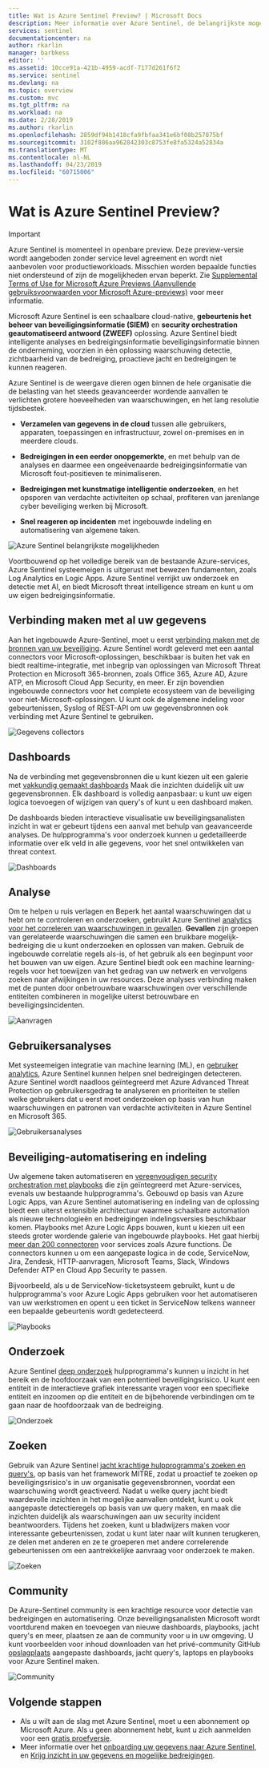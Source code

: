 ```yaml
---
title: Wat is Azure Sentinel Preview? | Microsoft Docs
description: Meer informatie over Azure Sentinel, de belangrijkste mogelijkheden en hoe het werkt.
services: sentinel
documentationcenter: na
author: rkarlin
manager: barbkess
editor: ''
ms.assetid: 10cce91a-421b-4959-acdf-7177d261f6f2
ms.service: sentinel
ms.devlang: na
ms.topic: overview
ms.custom: mvc
ms.tgt_pltfrm: na
ms.workload: na
ms.date: 2/28/2019
ms.author: rkarlin
ms.openlocfilehash: 2859df94b1418cfa9fbfaa341e6bf08b257875bf
ms.sourcegitcommit: 3102f886aa962842303c8753fe8fa5324a52834a
ms.translationtype: MT
ms.contentlocale: nl-NL
ms.lasthandoff: 04/23/2019
ms.locfileid: "60715006"
---
```

# <a name="what-is-azure-sentinel-preview"></a>Wat is Azure Sentinel Preview?

> [!IMPORTANT]
> Azure Sentinel is momenteel in openbare preview.
> Deze preview-versie wordt aangeboden zonder service level agreement en wordt niet aanbevolen voor productieworkloads. Misschien worden bepaalde functies niet ondersteund of zijn de mogelijkheden ervan beperkt. Zie [Supplemental Terms of Use for Microsoft Azure Previews (Aanvullende gebruiksvoorwaarden voor Microsoft Azure-previews)](https://azure.microsoft.com/support/legal/preview-supplemental-terms/) voor meer informatie.

Microsoft Azure Sentinel is een schaalbare cloud-native, **gebeurtenis het beheer van beveiligingsinformatie (SIEM)** en **security orchestration geautomatiseerd antwoord (ZWEEF)** oplossing. Azure Sentinel biedt intelligente analyses en bedreigingsinformatie beveiligingsinformatie binnen de onderneming, voorzien in één oplossing waarschuwing detectie, zichtbaarheid van de bedreiging, proactieve jacht en bedreigingen te kunnen reageren. 

Azure Sentinel is de weergave dieren ogen binnen de hele organisatie die de belasting van het steeds geavanceerder wordende aanvallen te verlichten grotere hoeveelheden van waarschuwingen, en het lang resolutie tijdsbestek.

- **Verzamelen van gegevens in de cloud** tussen alle gebruikers, apparaten, toepassingen en infrastructuur, zowel on-premises en in meerdere clouds. 

- **Bedreigingen in een eerder onopgemerkte**, en met behulp van de analyses en daarmee een ongeëvenaarde bedreigingsinformatie van Microsoft fout-positieven te minimaliseren. 

- **Bedreigingen met kunstmatige intelligentie onderzoeken**, en het opsporen van verdachte activiteiten op schaal, profiteren van jarenlange cyber beveiliging werken bij Microsoft. 

- **Snel reageren op incidenten** met ingebouwde indeling en automatisering van algemene taken.


![Azure Sentinel belangrijkste mogelijkheden](./media/overview/core-capabilities.png)

Voortbouwend op het volledige bereik van de bestaande Azure-services, Azure Sentinel systeemeigen is uitgerust met bewezen fundamenten, zoals Log Analytics en Logic Apps. Azure Sentinel verrijkt uw onderzoek en detectie met AI, en biedt Microsoft threat intelligence stream en kunt u om uw eigen bedreigingsinformatie. 

 
## <a name="connect-to-all-your-data"></a>Verbinding maken met al uw gegevens

Aan het ingebouwde Azure-Sentinel, moet u eerst [verbinding maken met de bronnen van uw beveiliging](connect-data-sources.md). Azure Sentinel wordt geleverd met een aantal connectors voor Microsoft-oplossingen, beschikbaar is buiten het vak en biedt realtime-integratie, met inbegrip van oplossingen van Microsoft Threat Protection en Microsoft 365-bronnen, zoals Office 365, Azure AD, Azure ATP, en Microsoft Cloud App Security, en meer. Er zijn bovendien ingebouwde connectors voor het complete ecosysteem van de beveiliging voor niet-Microsoft-oplossingen. U kunt ook de algemene indeling voor gebeurtenissen, Syslog of REST-API om uw gegevensbronnen ook verbinding met Azure Sentinel te gebruiken.  

![Gegevens collectors](./media/collect-data/collect-data-page.png)

## <a name="dashboards"></a>Dashboards

Na de verbinding met gegevensbronnen die u kunt kiezen uit een galerie met [vakkundig gemaakt dashboards](quickstart-get-visibility.md#dashboards) Maak die inzichten duidelijk uit uw gegevensbronnen. Elk dashboard is volledig aanpasbaar: u kunt uw eigen logica toevoegen of wijzigen van query's of kunt u een dashboard maken.

De dashboards bieden interactieve visualisatie uw beveiligingsanalisten inzicht in wat er gebeurt tijdens een aanval met behulp van geavanceerde analyses. De hulpprogramma's voor onderzoek kunnen u gedetailleerde informatie over elk veld in alle gegevens, voor het snel ontwikkelen van threat context. 

![Dashboards](./media/overview/dashboards.png)

## <a name="analytics"></a>Analyse

Om te helpen u ruis verlagen en Beperk het aantal waarschuwingen dat u hebt om te controleren en onderzoeken, gebruikt Azure Sentinel [analytics voor het correleren van waarschuwingen in gevallen](tutorial-detect-threats.md). **Gevallen** zijn groepen van gerelateerde waarschuwingen die samen een bruikbare mogelijk-bedreiging die u kunt onderzoeken en oplossen van maken. Gebruik de ingebouwde correlatie regels als-is, of het gebruik als een beginpunt voor het bouwen van uw eigen. Azure Sentinel biedt ook een machine learning-regels voor het toewijzen van het gedrag van uw netwerk en vervolgens zoeken naar afwijkingen in uw resources. Deze analyses verbinding maken met de punten door onbetrouwbare waarschuwingen over verschillende entiteiten combineren in mogelijke uiterst betrouwbare en beveiligingsincidenten.

![Aanvragen](./media/overview/cases.png)

## <a name="user-analytics"></a>Gebruikersanalyses

Met systeemeigen integratie van machine learning (ML), en [gebruiker analytics](user-analytics.md), Azure Sentinel kunnen helpen snel bedreigingen detecteren. Azure Sentinel wordt naadloos geïntegreerd met Azure Advanced Threat Protection op gebruikersgedrag te analyseren en prioriteiten te stellen welke gebruikers dat u eerst moet onderzoeken op basis van hun waarschuwingen en patronen van verdachte activiteiten in Azure Sentinel en Microsoft 365.

![Gebruikersanalyses](./media/overview/user-analytics.png)


## <a name="security-automation--orchestration"></a>Beveiliging-automatisering en indeling

Uw algemene taken automatiseren en [vereenvoudigen security orchestration met playbooks](tutorial-respond-threats-playbook.md) die zijn geïntegreerd met Azure-services, evenals uw bestaande hulpprogramma's. Gebouwd op basis van Azure Logic Apps, van Azure Sentinel automatisering en indeling van de oplossing biedt een uiterst extensible architectuur waarmee schaalbare automation als nieuwe technologieën en bedreigingen indelingsversies beschikbaar komen. Playbooks met Azure Logic Apps bouwen, kunt u kiezen uit een steeds groter wordende galerie van ingebouwde playbooks. Het gaat hierbij [meer dan 200 connectoren](https://docs.microsoft.com/azure/connectors/apis-list) voor services zoals Azure functions. De connectors kunnen u om een aangepaste logica in de code, ServiceNow, Jira, Zendesk, HTTP-aanvragen, Microsoft Teams, Slack, Windows Defender ATP en Cloud App Security te passen.

Bijvoorbeeld, als u de ServiceNow-ticketsysteem gebruikt, kunt u de hulpprogramma's voor Azure Logic Apps gebruiken voor het automatiseren van uw werkstromen en opent u een ticket in ServiceNow telkens wanneer een bepaalde gebeurtenis wordt gedetecteerd.

![Playbooks](./media/tutorial-respond-threats-playbook/logic-app.png)



## <a name="investigation"></a>Onderzoek

Azure Sentinel [deep onderzoek](tutorial-investigate-cases.md) hulpprogramma's kunnen u inzicht in het bereik en de hoofdoorzaak van een potentieel beveiligingsrisico. U kunt een entiteit in de interactieve grafiek interessante vragen voor een specifieke entiteit en inzoomen op die entiteit en de bijbehorende verbindingen om te gaan naar de hoofdoorzaak van de bedreiging. 

![Onderzoek](./media/overview/investigation.png)


## <a name="hunting"></a>Zoeken

Gebruik van Azure Sentinel [jacht krachtige hulpprogramma's zoeken en query's](hunting.md), op basis van het framework MITRE, zodat u proactief te zoeken op beveiligingsrisico's in uw organisatie gegevensbronnen, voordat een waarschuwing wordt geactiveerd. Nadat u welke query jacht biedt waardevolle inzichten in het mogelijke aanvallen ontdekt, kunt u ook aangepaste detectieregels op basis van uw query maken, en maak die inzichten duidelijk als waarschuwingen aan uw security incident beantwoorders. Tijdens het zoeken, kunt u bladwijzers maken voor interessante gebeurtenissen, zodat u kunt later naar wilt kunnen terugkeren, ze delen met anderen en ze te groeperen met andere correlerende gebeurtenissen om een aantrekkelijke aanvraag voor onderzoek te maken.

![Zoeken](./media/overview/hunting.png)

## <a name="community"></a>Community

De Azure-Sentinel community is een krachtige resource voor detectie van bedreigingen en automatisering. Onze beveiligingsanalisten Microsoft wordt voortdurend maken en toevoegen van nieuwe dashboards, playbooks, jacht query's en meer, plaatsen ze aan de community voor u in uw omgeving. U kunt voorbeelden voor inhoud downloaden van het privé-community GitHub [opslagplaats](https://aka.ms/asicommunity) aangepaste dashboards, jacht query's, laptops en playbooks voor Azure Sentinel maken. 

![Community](./media/overview/community.png)

## <a name="next-steps"></a>Volgende stappen

- Als u wilt aan de slag met Azure Sentinel, moet u een abonnement op Microsoft Azure. Als u geen abonnement hebt, kunt u zich aanmelden voor een [gratis proefversie](https://azure.microsoft.com/free/).
- Meer informatie over het [onboarding uw gegevens naar Azure Sentinel](quickstart-onboard.md), en [Krijg inzicht in uw gegevens en mogelijke bedreigingen](quickstart-get-visibility.md).
